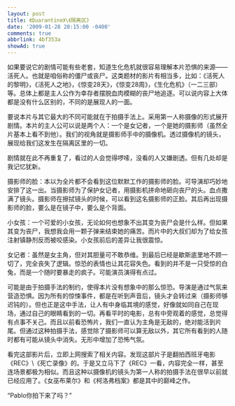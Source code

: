 ```yaml
---
layout: post
title: 《Quarantine》\《隔离区》
date: '2009-01-28 20:15:00 -0400'
comments: true
abbrlink: 4bf353a
showAd: true
---
```

如果要说它的剧情可能有些老套，知道生化危机就很容易理解本片恐惧的来源——活死人。也就是咱俗称的僵尸或丧尸。这类题材的影片有相当多，比如：《活死人的黎明》，《活死人之地》，《惊变28天》，《惊变28周》，《生化危机》（一二三部）等。总体上都是主人公作为幸存者摆脱血肉模糊的丧尸地追逐。可以说内容上大体都是没有什么区别的，不同的是展现人的一面。

要说本片与其它最大的不同可能就在于拍摄手法上。采用第一人称摄像的形式展开剧情。本片的主人公可以说是两个人：一个是女记者，一个是她的摄影师（虽然全片基本上看不到他）。我们的视角就是摄影师手中的摄像机。透过摄像机的镜头，展现给我们这发生在隔离区里的一切。

剧情就在此不再重复了，看过的人会觉得啰嗦，没看的人又嫌剧透。但有几处却是我记忆犹新。

摄影师的脸：本以为全片都不会看到这位默默工作的摄影师的脸。可导演却巧妙地安排了这一出。当摄影师为了保护女记者，用摄影机拼命地砸向丧尸的头。血点撒满了镜头。摄影师在擦拭镜头的时候，可以看到这名摄影师的正脸。其后再出现摄影师的脸，要么是在镜子中，要么是个背面。

小女孩：一个可爱的小女孩，无论如何也想象不出其变为丧尸会是什么样。但如果其变为丧尸，我想我会用一颗子弹来结束她的痛苦。而片中的大叔们却为了给女孩注射镇静剂反而被咬感染。小女孩前后的差异让我很震惊。

女记者：虽然是女主角，但对其胆量可不敢恭维。到最后已经是歇斯底里地不顾一切了，完全丧失了逻辑。惊恐的表情也让其花容失色。看到的并不是一只受惊的白兔，而是一个随时要暴走的疯子。可能演员演得有点过。

可能是由于拍摄手法的制约，使得本片没有想象中的那么惊恐。导演是通过气氛来营造恐惧。因为所有的惊悚事件，都是在听到声音后，镜头才会转过来（摄影师够迟钝的）。但也正是这中手法，让人有中身临其境的感觉，好像就如同自己在现场，通过自己的眼睛看到的一切。再看平时的电影，总有中旁观着的感觉，总觉得有点事不关己。而且以前看恐怖片，我们一直认为主角是无敌的，绝对能活到片尾。但通过这种拍摄手法，感觉除了摄影师可以算无敌以外，其它所有看到的人随时都有可能从镜头中消失。无形中增加了恐怖气氛。

看完这部影片后，立即上网搜索了相关内容。发现这部片子是翻拍西班牙电影《REC》\《死亡录像》的。于是又立马下了《REC》一看，内容完全一样，甚至连场景都极为相似。而且这种以摄像机的镜头为第一人称的拍摄手法在很早以前就已经应用了。《女巫布莱尔》和《柯洛弗档案》都是其中的巅峰之作。

“Pablo你拍下来了吗？”
